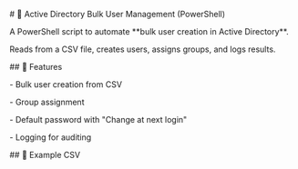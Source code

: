 \# 👥 Active Directory Bulk User Management (PowerShell)



A PowerShell script to automate \*\*bulk user creation in Active Directory\*\*.  

Reads from a CSV file, creates users, assigns groups, and logs results.



\## 🚀 Features

\- Bulk user creation from CSV

\- Group assignment

\- Default password with "Change at next login"

\- Logging for auditing



\## 📂 Example CSV

